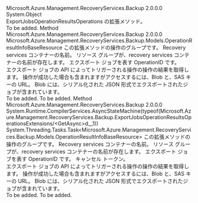 <Type Name="ExportJobsOperationResultsOperationsExtensions" FullName="Microsoft.Azure.Management.RecoveryServices.Backup.ExportJobsOperationResultsOperationsExtensions">
  <TypeSignature Language="C#" Value="public static class ExportJobsOperationResultsOperationsExtensions" />
  <TypeSignature Language="ILAsm" Value=".class public auto ansi abstract sealed beforefieldinit ExportJobsOperationResultsOperationsExtensions extends System.Object" />
  <TypeSignature Language="DocId" Value="T:Microsoft.Azure.Management.RecoveryServices.Backup.ExportJobsOperationResultsOperationsExtensions" />
  <TypeSignature Language="VB.NET" Value="Public Module ExportJobsOperationResultsOperationsExtensions" />
  <TypeSignature Language="F#" Value="type ExportJobsOperationResultsOperationsExtensions = class" />
  <AssemblyInfo>
    <AssemblyName>Microsoft.Azure.Management.RecoveryServices.Backup</AssemblyName>
    <AssemblyVersion>2.0.0.0</AssemblyVersion>
  </AssemblyInfo>
  <Base>
    <BaseTypeName>System.Object</BaseTypeName>
  </Base>
  <Interfaces />
  <Docs>
    <summary>
            ExportJobsOperationResultsOperations の拡張メソッド。
            </summary>
    <remarks>To be added.</remarks>
  </Docs>
  <Members>
    <Member MemberName="Get">
      <MemberSignature Language="C#" Value="public static Microsoft.Azure.Management.RecoveryServices.Backup.Models.OperationResultInfoBaseResource Get (this Microsoft.Azure.Management.RecoveryServices.Backup.IExportJobsOperationResultsOperations operations, string vaultName, string resourceGroupName, string operationId);" />
      <MemberSignature Language="ILAsm" Value=".method public static hidebysig class Microsoft.Azure.Management.RecoveryServices.Backup.Models.OperationResultInfoBaseResource Get(class Microsoft.Azure.Management.RecoveryServices.Backup.IExportJobsOperationResultsOperations operations, string vaultName, string resourceGroupName, string operationId) cil managed" />
      <MemberSignature Language="DocId" Value="M:Microsoft.Azure.Management.RecoveryServices.Backup.ExportJobsOperationResultsOperationsExtensions.Get(Microsoft.Azure.Management.RecoveryServices.Backup.IExportJobsOperationResultsOperations,System.String,System.String,System.String)" />
      <MemberSignature Language="VB.NET" Value="&lt;Extension()&gt;&#xA;Public Function Get (operations As IExportJobsOperationResultsOperations, vaultName As String, resourceGroupName As String, operationId As String) As OperationResultInfoBaseResource" />
      <MemberSignature Language="F#" Value="static member Get : Microsoft.Azure.Management.RecoveryServices.Backup.IExportJobsOperationResultsOperations * string * string * string -&gt; Microsoft.Azure.Management.RecoveryServices.Backup.Models.OperationResultInfoBaseResource" Usage="Microsoft.Azure.Management.RecoveryServices.Backup.ExportJobsOperationResultsOperationsExtensions.Get (operations, vaultName, resourceGroupName, operationId)" />
      <MemberType>Method</MemberType>
      <AssemblyInfo>
        <AssemblyName>Microsoft.Azure.Management.RecoveryServices.Backup</AssemblyName>
        <AssemblyVersion>2.0.0.0</AssemblyVersion>
      </AssemblyInfo>
      <ReturnValue>
        <ReturnType>Microsoft.Azure.Management.RecoveryServices.Backup.Models.OperationResultInfoBaseResource</ReturnType>
      </ReturnValue>
      <Parameters>
        <Parameter Name="operations" Type="Microsoft.Azure.Management.RecoveryServices.Backup.IExportJobsOperationResultsOperations" RefType="this" />
        <Parameter Name="vaultName" Type="System.String" />
        <Parameter Name="resourceGroupName" Type="System.String" />
        <Parameter Name="operationId" Type="System.String" />
      </Parameters>
      <Docs>
        <param name="operations">
            この拡張メソッドの操作のグループです。
            </param>
        <param name="vaultName">
            Recovery services コンテナーの名前。
            </param>
        <param name="resourceGroupName">
            リソース グループが、recovery services コンテナーの名前が存在します。
            </param>
        <param name="operationId">
            エクスポート ジョブを表す OperationID です。
            </param>
        <summary>
            エクスポート ジョブの API によってトリガーされる操作の操作の結果を取得します。 操作が成功した場合も含まれますがアクセスするには、Blob と、SAS キーの URL。 Blob には、シリアル化された JSON 形式でエクスポートされたジョブが含まれています。
            </summary>
        <returns>To be added.</returns>
        <remarks>To be added.</remarks>
      </Docs>
    </Member>
    <Member MemberName="GetAsync">
      <MemberSignature Language="C#" Value="public static System.Threading.Tasks.Task&lt;Microsoft.Azure.Management.RecoveryServices.Backup.Models.OperationResultInfoBaseResource&gt; GetAsync (this Microsoft.Azure.Management.RecoveryServices.Backup.IExportJobsOperationResultsOperations operations, string vaultName, string resourceGroupName, string operationId, System.Threading.CancellationToken cancellationToken = null);" />
      <MemberSignature Language="ILAsm" Value=".method public static hidebysig class System.Threading.Tasks.Task`1&lt;class Microsoft.Azure.Management.RecoveryServices.Backup.Models.OperationResultInfoBaseResource&gt; GetAsync(class Microsoft.Azure.Management.RecoveryServices.Backup.IExportJobsOperationResultsOperations operations, string vaultName, string resourceGroupName, string operationId, valuetype System.Threading.CancellationToken cancellationToken) cil managed" />
      <MemberSignature Language="DocId" Value="M:Microsoft.Azure.Management.RecoveryServices.Backup.ExportJobsOperationResultsOperationsExtensions.GetAsync(Microsoft.Azure.Management.RecoveryServices.Backup.IExportJobsOperationResultsOperations,System.String,System.String,System.String,System.Threading.CancellationToken)" />
      <MemberSignature Language="F#" Value="static member GetAsync : Microsoft.Azure.Management.RecoveryServices.Backup.IExportJobsOperationResultsOperations * string * string * string * System.Threading.CancellationToken -&gt; System.Threading.Tasks.Task&lt;Microsoft.Azure.Management.RecoveryServices.Backup.Models.OperationResultInfoBaseResource&gt;" Usage="Microsoft.Azure.Management.RecoveryServices.Backup.ExportJobsOperationResultsOperationsExtensions.GetAsync (operations, vaultName, resourceGroupName, operationId, cancellationToken)" />
      <MemberType>Method</MemberType>
      <AssemblyInfo>
        <AssemblyName>Microsoft.Azure.Management.RecoveryServices.Backup</AssemblyName>
        <AssemblyVersion>2.0.0.0</AssemblyVersion>
      </AssemblyInfo>
      <Attributes>
        <Attribute>
          <AttributeName>System.Runtime.CompilerServices.AsyncStateMachine(typeof(Microsoft.Azure.Management.RecoveryServices.Backup.ExportJobsOperationResultsOperationsExtensions/&lt;GetAsync&gt;d__1))</AttributeName>
        </Attribute>
      </Attributes>
      <ReturnValue>
        <ReturnType>System.Threading.Tasks.Task&lt;Microsoft.Azure.Management.RecoveryServices.Backup.Models.OperationResultInfoBaseResource&gt;</ReturnType>
      </ReturnValue>
      <Parameters>
        <Parameter Name="operations" Type="Microsoft.Azure.Management.RecoveryServices.Backup.IExportJobsOperationResultsOperations" RefType="this" />
        <Parameter Name="vaultName" Type="System.String" />
        <Parameter Name="resourceGroupName" Type="System.String" />
        <Parameter Name="operationId" Type="System.String" />
        <Parameter Name="cancellationToken" Type="System.Threading.CancellationToken" />
      </Parameters>
      <Docs>
        <param name="operations">
            この拡張メソッドの操作のグループです。
            </param>
        <param name="vaultName">
            Recovery services コンテナーの名前。
            </param>
        <param name="resourceGroupName">
            リソース グループが、recovery services コンテナーの名前が存在します。
            </param>
        <param name="operationId">
            エクスポート ジョブを表す OperationID です。
            </param>
        <param name="cancellationToken">
            キャンセル トークン。
            </param>
        <summary>
            エクスポート ジョブの API によってトリガーされる操作の操作の結果を取得します。 操作が成功した場合も含まれますがアクセスするには、Blob と、SAS キーの URL。 Blob には、シリアル化された JSON 形式でエクスポートされたジョブが含まれています。
            </summary>
        <returns>To be added.</returns>
        <remarks>To be added.</remarks>
      </Docs>
    </Member>
  </Members>
</Type>